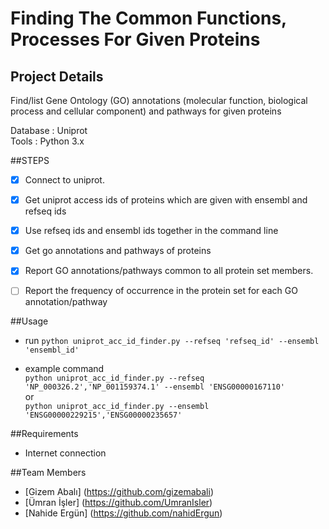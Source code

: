 # Finding The Common Functions, Processes For Given Proteins

## Project Details

Find/list Gene Ontology (GO) annotations (molecular function, biological process and cellular component) and pathways for given proteins

Database : Uniprot<br>
Tools : Python 3.x<br>

##STEPS
- [x] Connect to uniprot.
- [x] Get uniprot access ids of proteins which are given with ensembl and refseq ids
- [x] Use refseq ids and ensembl ids together in the command line
- [x] Get go annotations and pathways of proteins
- [x] Report GO annotations/pathways common to all protein set members.
- [ ] Report the frequency of occurrence in the protein set for each GO annotation/pathway


##Usage
  - run
      ``` python uniprot_acc_id_finder.py --refseq 'refseq_id' --ensembl 'ensembl_id' ```
      
  - example command<br>
      ``` python uniprot_acc_id_finder.py --refseq 'NP_000326.2','NP_001159374.1' --ensembl 'ENSG00000167110' ```<br>
      or <br>
      ``` python uniprot_acc_id_finder.py --ensembl 'ENSG00000229215','ENSG00000235657' ```

##Requirements
  - Internet connection


##Team Members 

  * [Gizem Abalı] (https://github.com/gizemabali)
  * [Ümran İşler] (https://github.com/UmranIsler)
  * [Nahide Ergün] (https://github.com/nahidErgun)

